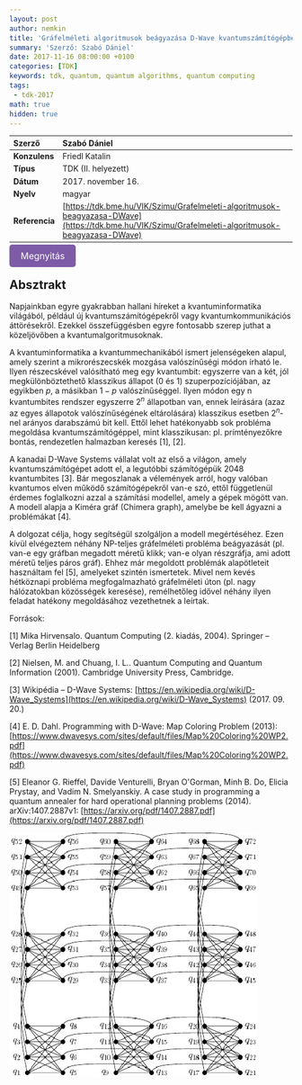 ```yaml
---
layout: post
author: nemkin
title: 'Gráfelméleti algoritmusok beágyazása D-Wave kvantumszámítógépbe'
summary: 'Szerző: Szabó Dániel'
date: 2017-11-16 08:00:00 +0100
categories: [TDK]
keywords: tdk, quantum, quantum algorithms, quantum computing
tags:
 - tdk-2017
math: true
hidden: true
---
```


| **Szerző** | Szabó Dániel |
| :- | :- |
| **Konzulens** | Friedl Katalin |
| **Típus** | TDK (II. helyezett) |
| **Dátum** | 2017. november 16. |
| **Nyelv** | magyar |
| **Referencia** | [https://tdk.bme.hu/VIK/Szimu/Grafelmeleti-algoritmusok-beagyazasa-DWave](https://tdk.bme.hu/VIK/Szimu/Grafelmeleti-algoritmusok-beagyazasa-DWave) |

<a
  href="https://quszit.github.io/thesises/daniel-szabo-2017-11-16-tdk-grafelmeleti-algoritmusok-beagyazasa-dwave-kvantumszamitogepbe.pdf"
  style="
    background-color: #7D5BA6;
    padding: 10px 20px;
    border: none;
    border-radius: 5px;
    outline: none;
    color: white;
    font-size: 16px;
    text-decoration: none;
    cursor: pointer;
    transition: background-color 0.3s ease;"
    onmouseover="this.style.backgroundColor='#6D4A94'"
    onmouseout="this.style.backgroundColor='#7D5BA6'"
    onmousedown="this.style.backgroundColor='#5C3A82'"
    onmouseup="this.style.backgroundColor='#7D5BA6'"
    >Megnyitás</a>

## Absztrakt

Napjainkban egyre gyakrabban hallani híreket a kvantuminformatika világából, például új kvantumszámítógépekről vagy kvantumkommunikációs áttörésekről. Ezekkel összefüggésben egyre fontosabb szerep juthat a közeljövőben a kvantumalgoritmusoknak.

A kvantuminformatika a kvantummechanikából ismert jelenségeken alapul, amely szerint a mikrorészecskék mozgása valószínűségi módon írható le. Ilyen részecskével valósítható meg egy kvantumbit: egyszerre van a két, jól megkülönböztethető klasszikus állapot (0 és 1) szuperpozíciójában, az egyikben $p$, a másikban $1-p$ valószínűséggel. Ilyen módon egy n kvantumbites rendszer egyszerre $2^n$ állapotban van, ennek leírására (azaz az egyes állapotok valószínűségének eltárolására) klasszikus esetben $2^n$-nel arányos darabszámú bit kell. Ettől lehet hatékonyabb sok probléma megoldása kvantumszámítógéppel, mint klasszikusan: pl. prímtényezőkre bontás, rendezetlen halmazban keresés [1], [2].

A kanadai D-Wave Systems vállalat volt az első a világon, amely kvantumszámítógépet adott el, a legutóbbi számítógépük 2048 kvantumbites [3]. Bár megoszlanak a vélemények arról, hogy valóban kvantumos elven működő számítógépekről van-e szó, ettől függetlenül érdemes foglalkozni azzal a számítási modellel, amely a gépek mögött van. A modell alapja a Kiméra gráf (Chimera graph), amelybe be kell ágyazni a problémákat [4].

A dolgozat célja, hogy segítségül szolgáljon a modell megértéséhez. Ezen kívül elvégeztem néhány NP-teljes gráfelméleti probléma beágyazását (pl. van-e egy gráfban megadott méretű klikk; van-e olyan részgráfja, ami adott méretű teljes páros gráf). Ehhez már megoldott problémák alapötleteit használtam fel [5], amelyeket szintén ismertetek. Mivel nem kevés hétköznapi probléma megfogalmazható gráfelméleti úton (pl. nagy hálózatokban közösségek keresése), remélhetőleg idővel néhány ilyen feladat hatékony megoldásához vezethetnek a leírtak.

Források:

[1] Mika Hirvensalo. Quantum Computing (2. kiadás, 2004). Springer – Verlag Berlin Heidelberg

[2] Nielsen, M. and Chuang, I. L.. Quantum Computing and Quantum Information (2001). Cambridge University Press, Cambridge.

[3] Wikipédia – D-Wave Systems: [https://en.wikipedia.org/wiki/D-Wave_Systems](https://en.wikipedia.org/wiki/D-Wave_Systems) (2017. 09. 20.)

[4] E. D. Dahl. Programming with D-Wave: Map Coloring Problem (2013): [https://www.dwavesys.com/sites/default/files/Map%20Coloring%20WP2.pdf](https://www.dwavesys.com/sites/default/files/Map%20Coloring%20WP2.pdf)

[5] Eleanor G. Rieffel, Davide Venturelli, Bryan O'Gorman, Minh B. Do, Elicia Prystay, and Vadim N. Smelyanskiy. A case study in programming a quantum annealer for hard operational planning problems (2014). arXiv:1407.2887v1: [https://arxiv.org/pdf/1407.2887.pdf](https://arxiv.org/pdf/1407.2887.pdf)

![Chimera graph](/assets/thesises/daniel-szabo-2017-11-16-tdk-grafelmeleti-algoritmusok-beagyazasa-dwave-kvantumszamitogepbe.png)
